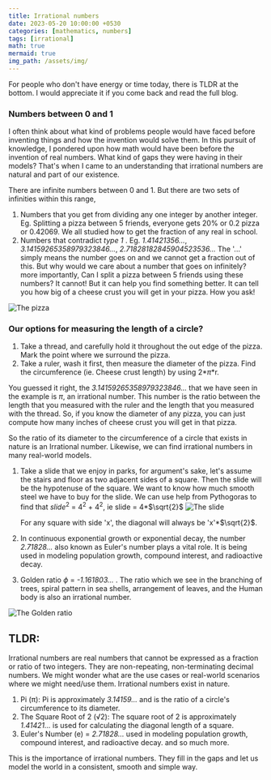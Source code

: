 ```yaml
---
title: Irrational numbers
date: 2023-05-20 10:00:00 +0530
categories: [mathematics, numbers]
tags: [irrational]
math: true
mermaid: true
img_path: /assets/img/
---
```




For people who don't have energy or time today, there is TLDR at the bottom. I would appreciate it if you come back and read the full blog.

### Numbers between 0 and 1
I often think about what kind of problems people would have faced before inventing things and how the invention would solve them. In this pursuit of knowledge, I pondered upon how math would have been before the invention of real numbers. What kind of gaps they were having in their models? That's when I came to an understanding that irrational numbers are natural and part of our existence. 

There are infinite numbers between 0 and 1. But there are two sets of infinities within this range,
1. Numbers that you get from dividing any one integer by another integer. Eg. Splitting a pizza between 5 friends, everyone gets 20% or 0.2 pizza or 0.42069. We all studied how to get the fraction of any real in school.
2. Numbers that contradict *type 1* . Eg. *1.41421356...*, *3.14159265358979323846...*, *2.71828182845904523536...* 
The '...' simply means the number goes on and we cannot get a fraction out of this.
But why would we care about a number that goes on infinitely? more importantly, Can I split a pizza between 5 friends using these numbers?
It cannot! But it can help you find something better. It can tell you how big of a cheese crust you will get in your pizza. How you ask!


![The pizza](pizza.png)

### Our options for measuring the length of a circle?
1. Take a thread, and carefully hold it throughout the out edge of the pizza. Mark the point where we surround the pizza.
2. Take a ruler, wash it first, then measure the diameter of the pizza. Find the circumference (ie. Cheese crust length) by using 2*$\pi$*r.

You guessed it right, the *3.14159265358979323846...* that we have seen in the example is $\pi$, an irrational number. This number is the ratio between the length that you measured with the ruler and the length that you measured with the thread. So, if you know the diameter of any pizza, you can just compute how many inches of cheese crust you will get in that pizza. 

So the ratio of its diameter to the circumference of a circle that exists in nature is an Irrational number.
Likewise, we can find irrational numbers in many real-world models. 

1. Take a slide that we enjoy in parks, for argument's sake, let's assume the stairs and floor as two adjacent sides of a square. Then the slide will be the hypotenuse of the square. We want to know how much smooth steel we have to buy for the slide. We can use help from Pythogoras to find that $slide^2$ = $4^2$ + $4^2$, 
ie slide = 4*$\sqrt{2}$
![The slide](slide.png)



    For any square with side 'x', the diagonal will always be 'x'*$\sqrt{2}$. 


2. In continuous exponential growth or exponential decay, the number *2.71828...* also known as Euler's number plays a vital role. It is being used in modeling population growth, compound interest, and radioactive decay.

3. Golden ratio $\phi$ = *-1.161803...* . The ratio which we see in the branching of trees, spiral pattern in sea shells, arrangement of leaves, and the Human body is also an irrational number. 

![The Golden ratio](golden.png)

## TLDR: 
Irrational numbers are real numbers that cannot be expressed as a fraction or ratio of two integers. They are non-repeating, non-terminating decimal numbers. We might wonder what are the use cases or real-world scenarios where we might need/use them. Irrational numbers exist in nature.

1. Pi (π): Pi is approximately *3.14159...* and is the ratio of a circle's circumference to its diameter.
2. The Square Root of 2 (√2): The square root of 2 is approximately *1.41421...* is used for calculating the diagonal length of a square.
3. Euler's Number (e) = *2.71828...* used in modeling population growth, compound interest, and radioactive decay.
and so much more. 

This is the importance of irrational numbers. They fill in the gaps and let us model the world in a consistent, smooth and simple way.



